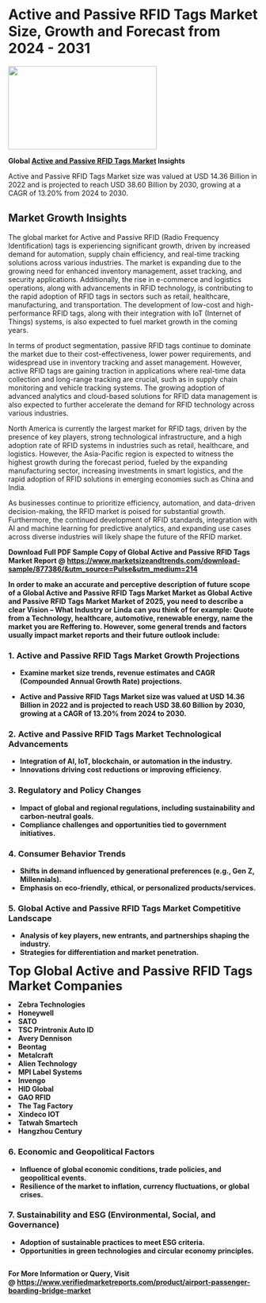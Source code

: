 <H1>Active and Passive RFID Tags Market Size, Growth and Forecast from 2024 - 2031</H1><img class="aligncenter size-medium wp-image-584254" src="https://thirdeyenews.in/wp-content/uploads/2024/09/Global-Market-Research-300x168.jpeg" alt="" width="300" height="168" /><p><strong>Global&nbsp;<a href="https://www.marketsizeandtrends.com/download-sample/877386/&amp;utm_source=Pulse&amp;utm_medium=214">Active and Passive RFID Tags Market</a> Insights</strong></p><p>Active and Passive RFID Tags Market size was valued at USD 14.36 Billion in 2022 and is projected to reach USD 38.60 Billion by 2030, growing at a CAGR of 13.20% from 2024 to 2030.</p><p><h2>Market Growth Insights</h2> <p>The global market for Active and Passive RFID (Radio Frequency Identification) tags is experiencing significant growth, driven by increased demand for automation, supply chain efficiency, and real-time tracking solutions across various industries. The market is expanding due to the growing need for enhanced inventory management, asset tracking, and security applications. Additionally, the rise in e-commerce and logistics operations, along with advancements in RFID technology, is contributing to the rapid adoption of RFID tags in sectors such as retail, healthcare, manufacturing, and transportation. The development of low-cost and high-performance RFID tags, along with their integration with IoT (Internet of Things) systems, is also expected to fuel market growth in the coming years.</p> <p><strong></strong></p> <p>In terms of product segmentation, passive RFID tags continue to dominate the market due to their cost-effectiveness, lower power requirements, and widespread use in inventory tracking and asset management. However, active RFID tags are gaining traction in applications where real-time data collection and long-range tracking are crucial, such as in supply chain monitoring and vehicle tracking systems. The growing adoption of advanced analytics and cloud-based solutions for RFID data management is also expected to further accelerate the demand for RFID technology across various industries.</p> <p>North America is currently the largest market for RFID tags, driven by the presence of key players, strong technological infrastructure, and a high adoption rate of RFID systems in industries such as retail, healthcare, and logistics. However, the Asia-Pacific region is expected to witness the highest growth during the forecast period, fueled by the expanding manufacturing sector, increasing investments in smart logistics, and the rapid adoption of RFID solutions in emerging economies such as China and India.</p> <p>As businesses continue to prioritize efficiency, automation, and data-driven decision-making, the RFID market is poised for substantial growth. Furthermore, the continued development of RFID standards, integration with AI and machine learning for predictive analytics, and expanding use cases across diverse industries will likely shape the future of the RFID market.</p> <p><strong></p><p><span class=""><strong>Download Full PDF Sample Copy of Global Active and Passive RFID Tags Market Report</strong> @ <a href="https://www.marketsizeandtrends.com/download-sample/877386/&amp;utm_source=Pulse&amp;utm_medium=214" target="_blank">https://www.marketsizeandtrends.com/download-sample/877386/&amp;utm_source=Pulse&amp;utm_medium=214</a></span></p><p>In order to make an accurate and perceptive description of future scope of a Global&nbsp;Active and Passive RFID Tags Market Market as Global&nbsp;Active and Passive RFID Tags Market Market of 2025, you need to describe a clear Vision &ndash; What Industry or Linda can you think of for example: Quote from a Technology, healthcare, automotive, renewable energy, name the market you are Reffering to. However, some general trends and factors usually impact market reports and their future outlook include:</p><h3>1.&nbsp;<strong>Active and Passive RFID Tags Market Growth Projections</strong></h3><ul><li>Examine market size trends, revenue estimates and CAGR (Compounded Annual Growth Rate) projections.</li><li><p>Active and Passive RFID Tags Market size was valued at USD 14.36 Billion in 2022 and is projected to reach USD 38.60 Billion by 2030, growing at a CAGR of 13.20% from 2024 to 2030.</p></li></ul><h3>2.&nbsp;<strong>Active and Passive RFID Tags Market Technological Advancements</strong></h3><ul><li>Integration of AI, IoT, blockchain, or automation in the industry.</li><li>Innovations driving cost reductions or improving efficiency.</li></ul><h3>3.&nbsp;<strong>Regulatory and Policy Changes</strong></h3><ul><li>Impact of global and regional regulations, including sustainability and carbon-neutral goals.</li><li>Compliance challenges and opportunities tied to government initiatives.</li></ul><h3>4.&nbsp;<strong>Consumer Behavior Trends</strong></h3><ul><li>Shifts in demand influenced by generational preferences (e.g., Gen Z, Millennials).</li><li>Emphasis on eco-friendly, ethical, or personalized products/services.</li></ul><h3>5.&nbsp;<strong>Global Active and Passive RFID Tags Market Competitive Landscape</strong></h3><ul><li>Analysis of key players, new entrants, and partnerships shaping the industry.</li><li>Strategies for differentiation and market penetration.</li></ul><p data-pm-slice="1 1 []"><span style="color: inherit; font-family: inherit; font-size: 25px;">Top Global Active and Passive RFID Tags Market Companies</span></p><div class="" data-test-id=""><p><li>Zebra Technologies</li><li> Honeywell</li><li> SATO</li><li> TSC Printronix Auto ID</li><li> Avery Dennison</li><li> Beontag</li><li> Metalcraft</li><li> Alien Technology</li><li> MPI Label Systems</li><li> Invengo</li><li> HID Global</li><li> GAO RFID</li><li> The Tag Factory</li><li> Xindeco IOT</li><li> Tatwah Smartech</li><li> Hangzhou Century</li></p></div><h3>6.&nbsp;<strong>Economic and Geopolitical Factors</strong></h3><ul><li>Influence of global economic conditions, trade policies, and geopolitical events.</li><li>Resilience of the market to inflation, currency fluctuations, or global crises.</li></ul><h3>7.&nbsp;<strong>Sustainability and ESG (Environmental, Social, and Governance)</strong></h3><ul><li>Adoption of sustainable practices to meet ESG criteria.</li><li>Opportunities in green technologies and circular economy principles.</li></ul><h2><strong style="font-size: 14px;">For More Information or Query, Visit @&nbsp;</strong><a style="background-color: #ffffff; font-size: 14px;" href="https://www.marketsizeandtrends.com/report/active-and-passive-rfid-tags-market/" target="_blank">https://www.verifiedmarketreports.com/product/airport-passenger-boarding-bridge-market</a></h2>
